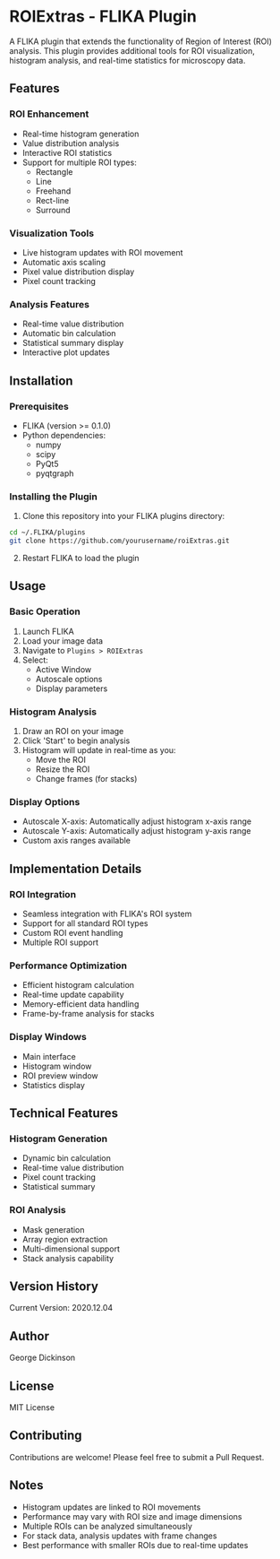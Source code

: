 # ROIExtras - FLIKA Plugin

A FLIKA plugin that extends the functionality of Region of Interest (ROI) analysis. This plugin provides additional tools for ROI visualization, histogram analysis, and real-time statistics for microscopy data.

## Features

### ROI Enhancement
- Real-time histogram generation
- Value distribution analysis
- Interactive ROI statistics
- Support for multiple ROI types:
  - Rectangle
  - Line
  - Freehand
  - Rect-line
  - Surround

### Visualization Tools
- Live histogram updates with ROI movement
- Automatic axis scaling
- Pixel value distribution display
- Pixel count tracking

### Analysis Features
- Real-time value distribution
- Automatic bin calculation
- Statistical summary display
- Interactive plot updates

## Installation

### Prerequisites
- FLIKA (version >= 0.1.0)
- Python dependencies:
  - numpy
  - scipy
  - PyQt5
  - pyqtgraph

### Installing the Plugin
1. Clone this repository into your FLIKA plugins directory:
```bash
cd ~/.FLIKA/plugins
git clone https://github.com/yourusername/roiExtras.git
```

2. Restart FLIKA to load the plugin

## Usage

### Basic Operation
1. Launch FLIKA
2. Load your image data
3. Navigate to `Plugins > ROIExtras`
4. Select:
   - Active Window
   - Autoscale options
   - Display parameters

### Histogram Analysis
1. Draw an ROI on your image
2. Click 'Start' to begin analysis
3. Histogram will update in real-time as you:
   - Move the ROI
   - Resize the ROI
   - Change frames (for stacks)

### Display Options
- Autoscale X-axis: Automatically adjust histogram x-axis range
- Autoscale Y-axis: Automatically adjust histogram y-axis range
- Custom axis ranges available

## Implementation Details

### ROI Integration
- Seamless integration with FLIKA's ROI system
- Support for all standard ROI types
- Custom ROI event handling
- Multiple ROI support

### Performance Optimization
- Efficient histogram calculation
- Real-time update capability
- Memory-efficient data handling
- Frame-by-frame analysis for stacks

### Display Windows
- Main interface
- Histogram window
- ROI preview window
- Statistics display

## Technical Features

### Histogram Generation
- Dynamic bin calculation
- Real-time value distribution
- Pixel count tracking
- Statistical summary

### ROI Analysis
- Mask generation
- Array region extraction
- Multi-dimensional support
- Stack analysis capability

## Version History

Current Version: 2020.12.04

## Author

George Dickinson

## License

MIT License

## Contributing

Contributions are welcome! Please feel free to submit a Pull Request.

## Notes

- Histogram updates are linked to ROI movements
- Performance may vary with ROI size and image dimensions
- Multiple ROIs can be analyzed simultaneously
- For stack data, analysis updates with frame changes
- Best performance with smaller ROIs due to real-time updates
